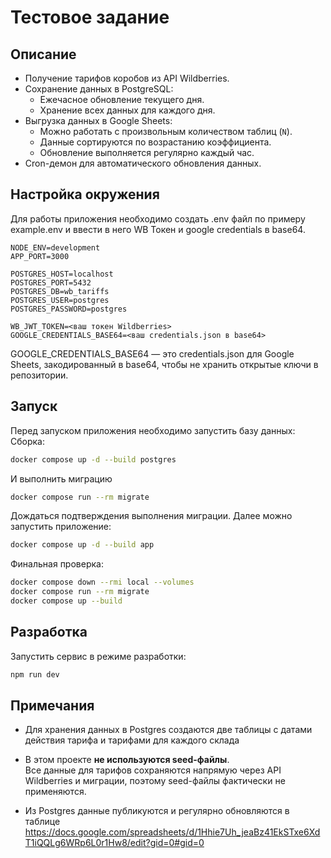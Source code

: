# Тестовое задание

## Описание
- Получение тарифов коробов из API Wildberries.
- Сохранение данных в PostgreSQL:
  - Ежечасное обновление текущего дня.
  - Хранение всех данных для каждого дня.
- Выгрузка данных в Google Sheets:
  - Можно работать с произвольным количеством таблиц (`N`).
  - Данные сортируются по возрастанию коэффициента.
  - Обновление выполняется регулярно каждый час.
- Cron-демон для автоматического обновления данных.

## Настройка окружения

Для работы приложения необходимо создать .env файл по примеру example.env и ввести в него WB Токен и google credentials в base64.
```dotenv
NODE_ENV=development
APP_PORT=3000

POSTGRES_HOST=localhost
POSTGRES_PORT=5432
POSTGRES_DB=wb_tariffs
POSTGRES_USER=postgres
POSTGRES_PASSWORD=postgres

WB_JWT_TOKEN=<ваш токен Wildberries>
GOOGLE_CREDENTIALS_BASE64=<ваш credentials.json в base64>
```

 GOOGLE_CREDENTIALS_BASE64 — это credentials.json для Google Sheets, закодированный в base64, чтобы не хранить открытые ключи в репозитории.

## Запуск
Перед запуском приложения необходимо запустить базу данных:
Сборка:
```bash
docker compose up -d --build postgres
```
И выполнить миграцию
```bash
docker compose run --rm migrate
```
Дождаться подтверждения выполнения миграции.
Далее можно запустить приложение:
```bash
docker compose up -d --build app
```
Финальная проверка:
```bash
docker compose down --rmi local --volumes
docker compose run --rm migrate
docker compose up --build
```
## Разработка
Запустить сервис в режиме разработки:
```bash
npm run dev
```
## Примечания

- Для хранения данных в Postgres создаются две таблицы с датами действия тарифа и тарифами для каждого склада

- В этом проекте **не используются seed-файлы**.  
Все данные для тарифов сохраняются напрямую через API Wildberries и миграции, поэтому seed-файлы фактически не применяются.  

- Из Postgres данные публикуются и регулярно обновляются в таблице https://docs.google.com/spreadsheets/d/1Hhie7Uh_jeaBz41EkSTxe6XdT1iQQLg6WRp6L0r1Hw8/edit?gid=0#gid=0

